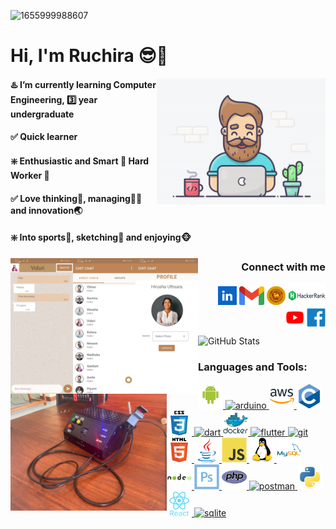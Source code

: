 ![1655999988607](https://user-images.githubusercontent.com/99112218/224882620-2d0f6ae5-ca69-4f04-a5b9-83edc6d47978.jpeg)
<h1 align="left">Hi, I'm Ruchira 😎👋</h1>
<img align="right" alt="coding" width="270" src="https://github.com/RuchiraTharaka/RuchiraTharaka/blob/main/ezgif.com-video-to-gif.gif">
<h4 align="left"> ♨️ I’m currently learning Computer Engineering,  3️⃣ year undergraduate</h4>
<h4 align="left"> ✅ Quick learner </h4>
<h4 align="left"> ❇️ Enthusiastic and Smart 🐘 Hard Worker 🐎</h4>
<h4 align="left"> ✅ Love thinking🤔, managing👮‍♂️ and innovation🌏</h4>
<h4 align="left"> ❇️ Into sports🏏, sketching🎨 and enjoying🐵</h4>

<img align="left" alt="coding" width="100" src="https://github.com/RuchiraTharaka/RuchiraTharaka/blob/main/photos/bl1.jpg">
<img align="left" alt="coding" width="100" src="https://github.com/RuchiraTharaka/RuchiraTharaka/blob/main/photos/bl2.jpg">
<img align="left" alt="coding" width="100" src="https://github.com/RuchiraTharaka/RuchiraTharaka/blob/main/photos/bl3.jpg">
<img align="left" alt="coding" width="250" src="https://github.com/RuchiraTharaka/RuchiraTharaka/blob/main/photos/cad4.jpeg">

<h3 align="right"> Connect with me</h3>
<p align="right">
  <a href="https://www.linkedin.com/in/ruchira-tharaka-51423b212/" target="blank"><img align="center" src="https://github.com/RuchiraTharaka/RuchiraTharaka/blob/main/logos/linkedin.png" alt="Ruchira Tharaka" height="30" width="30"/></a>
  <a href="mailto:ruchirakannangara21@gmail.com" target="blank" ><img align="center" src="https://github.com/RuchiraTharaka/RuchiraTharaka/blob/main/logos/gmail.png" alt="Ruchira Tharaka" height="30" width="40"/></a>
  <a href="https://people.ce.pdn.ac.lk/students/e18/354/" target="blank" ><img align="center" src="https://github.com/RuchiraTharaka/RuchiraTharaka/blob/main/logos/uop.png" alt="Ruchira Tharaka" height="30" width="30"/></a>
  <a href="https://www.hackerrank.com/ruchirakannanga1" target="blank" ><img align="center" src="https://github.com/RuchiraTharaka/RuchiraTharaka/blob/main/logos/hr.png" alt="Ruchira Tharaka" height="40" width="60"/></a>
  <a href="https://www.youtube.com/@ruchiratharaka8532" target="blank" ><img align="center" src="https://github.com/RuchiraTharaka/RuchiraTharaka/blob/main/logos/utube.png" alt="Ruchira Tharaka" height="30" width="30"/></a>
  <a href="https://www.facebook.com/profile.php?id=100073391425545" target="blank" ><img align="center" src="https://github.com/RuchiraTharaka/RuchiraTharaka/blob/main/logos/fb.png" alt="Ruchira Tharaka" height="30" width="30"/></a></p>

![GitHub Stats](https://github-readme-stats.vercel.app/api?username=RuchiraTharaka&theme=tokyonight)
<!---dracula, highcontrast, synthwave, cobait, onedark, tokyonight, gruvbox, merko, dark, radical-->

<h3 align="left">Languages and Tools:</h3>
<p align="left"> <a href="https://developer.android.com" target="_blank" rel="noreferrer"> <img src="https://raw.githubusercontent.com/devicons/devicon/master/icons/android/android-original-wordmark.svg" alt="android" width="40" height="40"/> </a> <a href="https://www.arduino.cc/" target="_blank" rel="noreferrer"> <img src="https://cdn.worldvectorlogo.com/logos/arduino-1.svg" alt="arduino" width="40" height="40"/> </a> <a href="https://aws.amazon.com" target="_blank" rel="noreferrer"> <img src="https://raw.githubusercontent.com/devicons/devicon/master/icons/amazonwebservices/amazonwebservices-original-wordmark.svg" alt="aws" width="40" height="40"/> </a> <a href="https://www.cprogramming.com/" target="_blank" rel="noreferrer"> <img src="https://raw.githubusercontent.com/devicons/devicon/master/icons/c/c-original.svg" alt="c" width="40" height="40"/> </a> <a href="https://www.w3schools.com/css/" target="_blank" rel="noreferrer"> <img src="https://raw.githubusercontent.com/devicons/devicon/master/icons/css3/css3-original-wordmark.svg" alt="css3" width="40" height="40"/> </a> <a href="https://dart.dev" target="_blank" rel="noreferrer"> <img src="https://www.vectorlogo.zone/logos/dartlang/dartlang-icon.svg" alt="dart" width="40" height="40"/> </a> <a href="https://www.docker.com/" target="_blank" rel="noreferrer"> <img src="https://raw.githubusercontent.com/devicons/devicon/master/icons/docker/docker-original-wordmark.svg" alt="docker" width="40" height="40"/> </a> <a href="https://flutter.dev" target="_blank" rel="noreferrer"> <img src="https://www.vectorlogo.zone/logos/flutterio/flutterio-icon.svg" alt="flutter" width="40" height="40"/> </a> <a href="https://git-scm.com/" target="_blank" rel="noreferrer"> <img src="https://www.vectorlogo.zone/logos/git-scm/git-scm-icon.svg" alt="git" width="40" height="40"/> </a> <a href="https://www.w3.org/html/" target="_blank" rel="noreferrer"> <img src="https://raw.githubusercontent.com/devicons/devicon/master/icons/html5/html5-original-wordmark.svg" alt="html5" width="40" height="40"/> </a> <a href="https://www.java.com" target="_blank" rel="noreferrer"> <img src="https://raw.githubusercontent.com/devicons/devicon/master/icons/java/java-original.svg" alt="java" width="40" height="40"/> </a> <a href="https://developer.mozilla.org/en-US/docs/Web/JavaScript" target="_blank" rel="noreferrer"> <img src="https://raw.githubusercontent.com/devicons/devicon/master/icons/javascript/javascript-original.svg" alt="javascript" width="40" height="40"/> </a> <a href="https://www.linux.org/" target="_blank" rel="noreferrer"> <img src="https://raw.githubusercontent.com/devicons/devicon/master/icons/linux/linux-original.svg" alt="linux" width="40" height="40"/> </a> <a href="https://www.mysql.com/" target="_blank" rel="noreferrer"> <img src="https://raw.githubusercontent.com/devicons/devicon/master/icons/mysql/mysql-original-wordmark.svg" alt="mysql" width="40" height="40"/> </a> <a href="https://nodejs.org" target="_blank" rel="noreferrer"> <img src="https://raw.githubusercontent.com/devicons/devicon/master/icons/nodejs/nodejs-original-wordmark.svg" alt="nodejs" width="40" height="40"/> </a> <a href="https://www.photoshop.com/en" target="_blank" rel="noreferrer"> <img src="https://raw.githubusercontent.com/devicons/devicon/master/icons/photoshop/photoshop-line.svg" alt="photoshop" width="40" height="40"/> </a> <a href="https://www.php.net" target="_blank" rel="noreferrer"> <img src="https://raw.githubusercontent.com/devicons/devicon/master/icons/php/php-original.svg" alt="php" width="40" height="40"/> </a> <a href="https://postman.com" target="_blank" rel="noreferrer"> <img src="https://www.vectorlogo.zone/logos/getpostman/getpostman-icon.svg" alt="postman" width="40" height="40"/> </a> <a href="https://www.python.org" target="_blank" rel="noreferrer"> <img src="https://raw.githubusercontent.com/devicons/devicon/master/icons/python/python-original.svg" alt="python" width="40" height="40"/> </a> <a href="https://reactjs.org/" target="_blank" rel="noreferrer"> <img src="https://raw.githubusercontent.com/devicons/devicon/master/icons/react/react-original-wordmark.svg" alt="react" width="40" height="40"/> </a> <a href="https://www.sqlite.org/" target="_blank" rel="noreferrer"> <img src="https://www.vectorlogo.zone/logos/sqlite/sqlite-icon.svg" alt="sqlite" width="40" height="40"/> </a> </p>

<!-- -![Top languages](https://github-readme-stats.vercel.app/api/top-langs/?username=RuchiraTharaka&show_icons=true&theme=radical) -->



